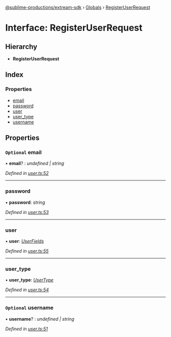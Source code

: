 [@sublime-productions/extream-sdk](../README.md) › [Globals](../globals.md) › [RegisterUserRequest](registeruserrequest.md)

# Interface: RegisterUserRequest

## Hierarchy

* **RegisterUserRequest**

## Index

### Properties

* [email](registeruserrequest.md#optional-email)
* [password](registeruserrequest.md#password)
* [user](registeruserrequest.md#user)
* [user_type](registeruserrequest.md#user_type)
* [username](registeruserrequest.md#optional-username)

## Properties

### `Optional` email

• **email**? : *undefined | string*

*Defined in [user.ts:52](https://github.com/Extream-SaaS/ex-sdk/blob/775f75c/src/user.ts#L52)*

___

###  password

• **password**: *string*

*Defined in [user.ts:53](https://github.com/Extream-SaaS/ex-sdk/blob/775f75c/src/user.ts#L53)*

___

###  user

• **user**: *[UserFields](userfields.md)*

*Defined in [user.ts:55](https://github.com/Extream-SaaS/ex-sdk/blob/775f75c/src/user.ts#L55)*

___

###  user_type

• **user_type**: *[UserType](../enums/usertype.md)*

*Defined in [user.ts:54](https://github.com/Extream-SaaS/ex-sdk/blob/775f75c/src/user.ts#L54)*

___

### `Optional` username

• **username**? : *undefined | string*

*Defined in [user.ts:51](https://github.com/Extream-SaaS/ex-sdk/blob/775f75c/src/user.ts#L51)*
